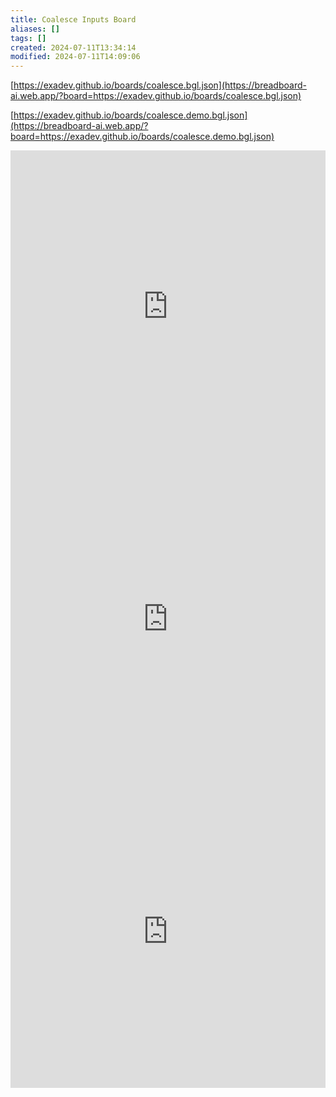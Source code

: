 ```yaml
---
title: Coalesce Inputs Board
aliases: []
tags: []
created: 2024-07-11T13:34:14
modified: 2024-07-11T14:09:06
---
```


[https://exadev.github.io/boards/coalesce.bgl.json](https://breadboard-ai.web.app/?board=https://exadev.github.io/boards/coalesce.bgl.json)

[https://exadev.github.io/boards/coalesce.demo.bgl.json](https://breadboard-ai.web.app/?board=https://exadev.github.io/boards/coalesce.demo.bgl.json)

<iframe src="https://breadboard-ai.web.app/?board=https://exadev.github.io/boards/coalesce.demo.bgl.json&embed" style="width: 100%; height: 500px; border: 0;"></iframe>

<iframe src="https://breadboard-ai.web.app/?board=https://exadev.github.io/boards/coalesce.demo.bgl.json" style="width: 100%; height: 500px; border: 0;"></iframe>

<iframe src="https://breadboard-ai.web.app/?board=https://exadev.github.io/boards/coalesce.bgl.json" style="width: 100%; height: 500px; border: 0;"></iframe>
